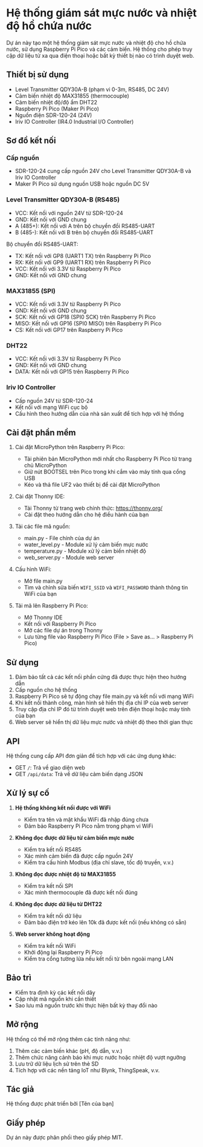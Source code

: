 # Hệ thống giám sát mực nước và nhiệt độ hồ chứa nước

Dự án này tạo một hệ thống giám sát mực nước và nhiệt độ cho hồ chứa nước, sử dụng Raspberry Pi Pico và các cảm biến. Hệ thống cho phép truy cập dữ liệu từ xa qua điện thoại hoặc bất kỳ thiết bị nào có trình duyệt web.

## Thiết bị sử dụng

- Level Transmitter QDY30A-B (phạm vi 0-3m, RS485, DC 24V)
- Cảm biến nhiệt độ MAX31855 (thermocouple)
- Cảm biến nhiệt độ/độ ẩm DHT22
- Raspberry Pi Pico (Maker Pi Pico)
- Nguồn điện SDR-120-24 (24V)
- Iriv IO Controller (IR4.0 Industrial I/O Controller)

## Sơ đồ kết nối

### Cấp nguồn
- SDR-120-24 cung cấp nguồn 24V cho Level Transmitter QDY30A-B và Iriv IO Controller
- Maker Pi Pico sử dụng nguồn USB hoặc nguồn DC 5V

### Level Transmitter QDY30A-B (RS485)
- VCC: Kết nối với nguồn 24V từ SDR-120-24
- GND: Kết nối với GND chung
- A (485+): Kết nối với A trên bộ chuyển đổi RS485-UART
- B (485-): Kết nối với B trên bộ chuyển đổi RS485-UART

Bộ chuyển đổi RS485-UART:
- TX: Kết nối với GP8 (UART1 TX) trên Raspberry Pi Pico
- RX: Kết nối với GP9 (UART1 RX) trên Raspberry Pi Pico
- VCC: Kết nối với 3.3V từ Raspberry Pi Pico
- GND: Kết nối với GND chung

### MAX31855 (SPI)
- VCC: Kết nối với 3.3V từ Raspberry Pi Pico
- GND: Kết nối với GND chung
- SCK: Kết nối với GP18 (SPI0 SCK) trên Raspberry Pi Pico
- MISO: Kết nối với GP16 (SPI0 MISO) trên Raspberry Pi Pico
- CS: Kết nối với GP17 trên Raspberry Pi Pico

### DHT22
- VCC: Kết nối với 3.3V từ Raspberry Pi Pico
- GND: Kết nối với GND chung
- DATA: Kết nối với GP15 trên Raspberry Pi Pico

### Iriv IO Controller
- Cấp nguồn 24V từ SDR-120-24
- Kết nối với mạng WiFi cục bộ
- Cấu hình theo hướng dẫn của nhà sản xuất để tích hợp với hệ thống

## Cài đặt phần mềm

1. Cài đặt MicroPython trên Raspberry Pi Pico:
   - Tải phiên bản MicroPython mới nhất cho Raspberry Pi Pico từ trang chủ MicroPython
   - Giữ nút BOOTSEL trên Pico trong khi cắm vào máy tính qua cổng USB
   - Kéo và thả file UF2 vào thiết bị để cài đặt MicroPython

2. Cài đặt Thonny IDE:
   - Tải Thonny từ trang web chính thức: https://thonny.org/
   - Cài đặt theo hướng dẫn cho hệ điều hành của bạn

3. Tải các file mã nguồn:
   - main.py - File chính của dự án
   - water_level.py - Module xử lý cảm biến mực nước
   - temperature.py - Module xử lý cảm biến nhiệt độ
   - web_server.py - Module web server

4. Cấu hình WiFi:
   - Mở file main.py
   - Tìm và chỉnh sửa biến `WIFI_SSID` và `WIFI_PASSWORD` thành thông tin WiFi của bạn

5. Tải mã lên Raspberry Pi Pico:
   - Mở Thonny IDE
   - Kết nối với Raspberry Pi Pico
   - Mở các file dự án trong Thonny
   - Lưu từng file vào Raspberry Pi Pico (File > Save as... > Raspberry Pi Pico)

## Sử dụng

1. Đảm bảo tất cả các kết nối phần cứng đã được thực hiện theo hướng dẫn
2. Cấp nguồn cho hệ thống
3. Raspberry Pi Pico sẽ tự động chạy file main.py và kết nối với mạng WiFi
4. Khi kết nối thành công, màn hình sẽ hiển thị địa chỉ IP của web server
5. Truy cập địa chỉ IP đó từ trình duyệt web trên điện thoại hoặc máy tính của bạn
6. Web server sẽ hiển thị dữ liệu mực nước và nhiệt độ theo thời gian thực

## API

Hệ thống cung cấp API đơn giản để tích hợp với các ứng dụng khác:

- GET `/`: Trả về giao diện web
- GET `/api/data`: Trả về dữ liệu cảm biến dạng JSON

## Xử lý sự cố

1. **Hệ thống không kết nối được với WiFi**
   - Kiểm tra tên và mật khẩu WiFi đã nhập đúng chưa
   - Đảm bảo Raspberry Pi Pico nằm trong phạm vi WiFi

2. **Không đọc được dữ liệu từ cảm biến mực nước**
   - Kiểm tra kết nối RS485
   - Xác minh cảm biến đã được cấp nguồn 24V
   - Kiểm tra cấu hình Modbus (địa chỉ slave, tốc độ truyền, v.v.)

3. **Không đọc được nhiệt độ từ MAX31855**
   - Kiểm tra kết nối SPI
   - Xác minh thermocouple đã được kết nối đúng

4. **Không đọc được dữ liệu từ DHT22**
   - Kiểm tra kết nối dữ liệu
   - Đảm bảo điện trở kéo lên 10k đã được kết nối (nếu không có sẵn)

5. **Web server không hoạt động**
   - Kiểm tra kết nối WiFi
   - Khởi động lại Raspberry Pi Pico
   - Kiểm tra cổng tường lửa nếu kết nối từ bên ngoài mạng LAN

## Bảo trì

- Kiểm tra định kỳ các kết nối dây
- Cập nhật mã nguồn khi cần thiết
- Sao lưu mã nguồn trước khi thực hiện bất kỳ thay đổi nào

## Mở rộng

Hệ thống có thể mở rộng thêm các tính năng như:

1. Thêm các cảm biến khác (pH, độ dẫn, v.v.)
2. Thêm chức năng cảnh báo khi mực nước hoặc nhiệt độ vượt ngưỡng
3. Lưu trữ dữ liệu lịch sử trên thẻ SD
4. Tích hợp với các nền tảng IoT như Blynk, ThingSpeak, v.v.

## Tác giả

Hệ thống được phát triển bởi [Tên của bạn]

## Giấy phép

Dự án này được phân phối theo giấy phép MIT. 